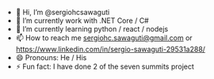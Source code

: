 - 👋 Hi, I’m @sergiohcsawaguti
- 👀 I’m currently work with .NET Core / C#
- 🌱 I’m currently learning python / react / nodejs
- 📫 How to reach me sergiohc.sawaguti@gmail.com or https://www.linkedin.com/in/sergio-sawaguti-29531a288/
- 😄 Pronouns: He / His
- ⚡ Fun fact: I have done 2 of the seven summits project 

<!---
sergiohcsawaguti/sergiohcsawaguti is a ✨ special ✨ repository because its `README.md` (this file) appears on your GitHub profile.
You can click the Preview link to take a look at your changes.
--->
